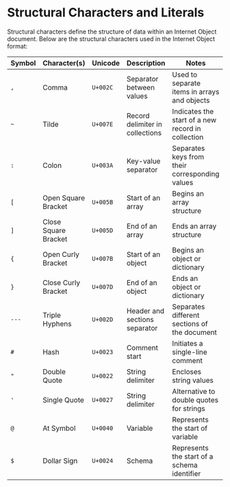 # Structural Characters and Literals

Structural characters define the structure of data within an Internet Object document. Below are the structural characters used in the Internet Object format:

| Symbol | Character(s)         | Unicode  | Description                     | Notes                                             |
| ------ | -------------------- | -------- | ------------------------------- | ------------------------------------------------- |
| `,`    | Comma                | `U+002C` | Separator between values        | Used to separate items in arrays and objects      |
| `~`    | Tilde                | `U+007E` | Record delimiter in collections | Indicates the start of a new record in collection |
| `:`    | Colon                | `U+003A` | Key-value separator             | Separates keys from their corresponding values    |
| `[`    | Open Square Bracket  | `U+005B` | Start of an array               | Begins an array structure                         |
| `]`    | Close Square Bracket | `U+005D` | End of an array                 | Ends an array structure                           |
| `{`    | Open Curly Bracket   | `U+007B` | Start of an object              | Begins an object or dictionary                    |
| `}`    | Close Curly Bracket  | `U+007D` | End of an object                | Ends an object or dictionary                      |
| `---`  | Triple Hyphens       | `U+002D` | Header and sections separator   | Separates different sections of the document      |
| `#`    | Hash                 | `U+0023` | Comment start                   | Initiates a single-line comment                   |
| `"`    | Double Quote         | `U+0022` | String delimiter                | Encloses string values                            |
| `'`    | Single Quote         | `U+0027` | String delimiter                | Alternative to double quotes for strings          |
| `@`    | At Symbol            | `U+0040` | Variable                        | Represents the start of variable                  |
| `$`    | Dollar Sign          | `U+0024` | Schema                          | Represents the start of a schema identifier       |
